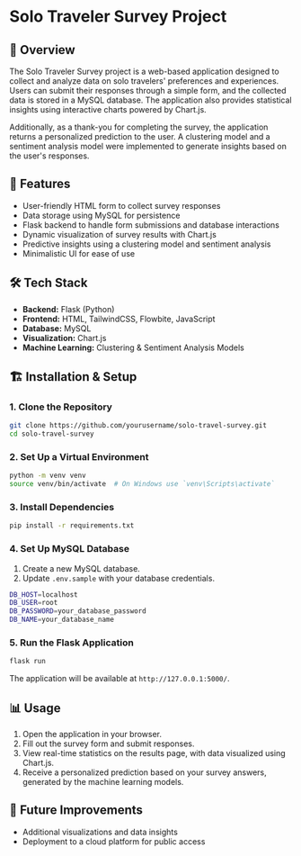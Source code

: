 # Solo Traveler Survey Project

## 📌 Overview

The Solo Traveler Survey project is a web-based application designed to collect and analyze data on solo travelers' preferences and experiences. Users can submit their responses through a simple form, and the collected data is stored in a MySQL database. The application also provides statistical insights using interactive charts powered by Chart.js.

Additionally, as a thank-you for completing the survey, the application returns a personalized prediction to the user. A clustering model and a sentiment analysis model were implemented to generate insights based on the user's responses.

## 🚀 Features

- User-friendly HTML form to collect survey responses
- Data storage using MySQL for persistence
- Flask backend to handle form submissions and database interactions
- Dynamic visualization of survey results with Chart.js
- Predictive insights using a clustering model and sentiment analysis
- Minimalistic UI for ease of use

## 🛠 Tech Stack

- **Backend:** Flask (Python)
- **Frontend:** HTML, TailwindCSS, Flowbite, JavaScript
- **Database:** MySQL
- **Visualization:** Chart.js
- **Machine Learning:** Clustering & Sentiment Analysis Models

## 🏗 Installation & Setup

### 1. Clone the Repository

```bash
git clone https://github.com/yourusername/solo-travel-survey.git
cd solo-travel-survey
```

### 2. Set Up a Virtual Environment

```bash
python -m venv venv
source venv/bin/activate  # On Windows use `venv\Scripts\activate`
```

### 3. Install Dependencies

```bash
pip install -r requirements.txt
```

### 4. Set Up MySQL Database

1. Create a new MySQL database.
2. Update `.env.sample` with your database credentials.

```bash
DB_HOST=localhost
DB_USER=root
DB_PASSWORD=your_database_password
DB_NAME=your_database_name
```

### 5. Run the Flask Application

```bash
flask run
```

The application will be available at `http://127.0.0.1:5000/`.

## 📊 Usage

1. Open the application in your browser.
2. Fill out the survey form and submit responses.
3. View real-time statistics on the results page, with data visualized using Chart.js.
4. Receive a personalized prediction based on your survey answers, generated by the machine learning models.

## 🔧 Future Improvements

- Additional visualizations and data insights
- Deployment to a cloud platform for public access
